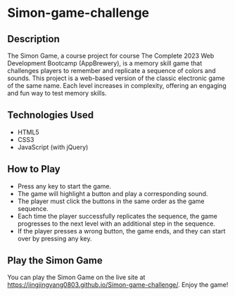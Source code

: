 # Simon-game-challenge

## **Description**

The Simon Game, a course project for course The Complete 2023 Web Development Bootcamp (AppBrewery), is a memory skill game that challenges players to remember and replicate a sequence of colors and sounds. This project is a web-based version of the classic electronic game of the same name. Each level increases in complexity, offering an engaging and fun way to test memory skills.

## **Technologies Used**

- HTML5
- CSS3
- JavaScript (with jQuery)

## **How to Play**

- Press any key to start the game.
- The game will highlight a button and play a corresponding sound.
- The player must click the buttons in the same order as the game sequence.
- Each time the player successfully replicates the sequence, the game progresses to the next level with an additional step in the sequence.
- If the player presses a wrong button, the game ends, and they can start over by pressing any key.

## **Play the Simon Game**

You can play the Simon Game on the live site at https://jingjingyang0803.github.io/Simon-game-challenge/. Enjoy the game!
